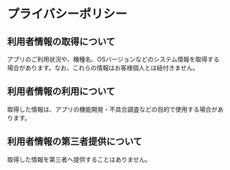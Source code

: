 # プライバシーポリシー

## 利用者情報の取得について

アプリのご利用状況や、機種名、OSバージョンなどのシステム情報を取得する場合があります。なお、これらの情報はお客様個人とは紐付きません。

## 利用者情報の利用について

取得した情報は、アプリの機能開発・不具合調査などの目的で使用する場合があります。

## 利用者情報の第三者提供について

取得した情報を第三者へ提供することはありません。

